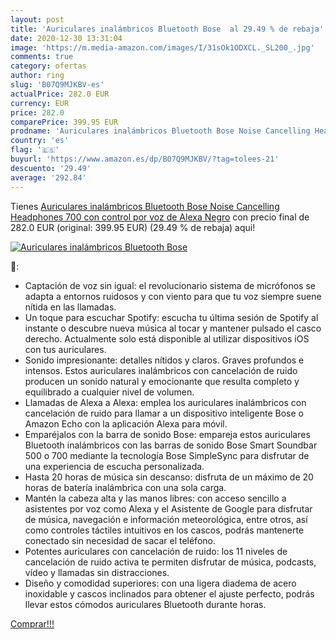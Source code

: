 ```yaml
---
layout: post
title: 'Auriculares inalámbricos Bluetooth Bose  al 29.49 % de rebaja'
date: 2020-12-30 13:31:04
image: 'https://m.media-amazon.com/images/I/31sOk1ODXCL._SL200_.jpg'
comments: true
category: ofertas
author: ring
slug: 'B07Q9MJKBV-es'
actualPrice: 282.0 EUR
currency: EUR
price: 282.0
comparePrice: 399.95 EUR
prodname: 'Auriculares inalámbricos Bluetooth Bose Noise Cancelling Headphones 700  con control por voz de Alexa  Negro'
country: 'es'
flag: '🇪🇸'
buyurl: 'https://www.amazon.es/dp/B07Q9MJKBV/?tag=tolees-21'
descuento: '29.49'
average: '292.84'
---
```


Tienes [Auriculares inalámbricos Bluetooth Bose Noise Cancelling Headphones 700  con control por voz de Alexa  Negro](https://www.amazon.es/dp/B07Q9MJKBV/?tag=tolees-21) con precio final de  282.0 EUR (original: 399.95 EUR) (29.49 %  de rebaja) aqui!

[![Auriculares inalámbricos Bluetooth Bose ](https://m.media-amazon.com/images/I/31sOk1ODXCL._SL200_.jpg)](https://www.amazon.es/dp/B07Q9MJKBV/?tag=tolees-21)

🔎:

- Captación de voz sin igual: el revolucionario sistema de micrófonos se adapta a entornos ruidosos y con viento para que tu voz siempre suene nítida en las llamadas.
- Un toque para escuchar Spotify: escucha tu última sesión de Spotify al instante o descubre nueva música al tocar y mantener pulsado el casco derecho. Actualmente solo está disponible al utilizar dispositivos iOS con tus auriculares.
- Sonido impresionante: detalles nítidos y claros. Graves profundos e intensos. Estos auriculares inalámbricos con cancelación de ruido producen un sonido natural y emocionante que resulta completo y equilibrado a cualquier nivel de volumen.
- Llamadas de Alexa a Alexa: emplea los auriculares inalámbricos con cancelación de ruido para llamar a un dispositivo inteligente Bose o Amazon Echo con la aplicación Alexa para móvil.
- Emparéjalos con la barra de sonido Bose: empareja estos auriculares Bluetooth inalámbricos con las barras de sonido Bose Smart Soundbar 500 o 700 mediante la tecnología Bose SimpleSync para disfrutar de una experiencia de escucha personalizada.
- Hasta 20 horas de música sin descanso: disfruta de un máximo de 20 horas de batería inalámbrica con una sola carga.
- Mantén la cabeza alta y las manos libres: con acceso sencillo a asistentes por voz como Alexa y el Asistente de Google para disfrutar de música, navegación e información meteorológica, entre otros, así como controles táctiles intuitivos en los cascos, podrás mantenerte conectado sin necesidad de sacar el teléfono.
- Potentes auriculares con cancelación de ruido: los 11 niveles de cancelación de ruido activa te permiten disfrutar de música, podcasts, vídeo y llamadas sin distracciones.
- Diseño y comodidad superiores: con una ligera diadema de acero inoxidable y cascos inclinados para obtener el ajuste perfecto, podrás llevar estos cómodos auriculares Bluetooth durante horas.

[Comprar!!!](https://www.amazon.es/dp/B07Q9MJKBV/?tag=tolees-21)
